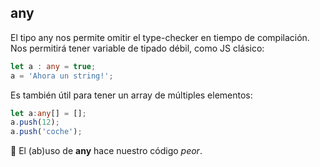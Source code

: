 ## any

El tipo any nos permite omitir el type-checker en tiempo de compilación. Nos permitirá tener variable de tipado débil, como JS clásico:
```typescript
let a : any = true;
a = 'Ahora un string!';
```

Es también útil para tener un array de múltiples elementos:
```typescript
let a:any[] = [];
a.push(12);
a.push('coche');
```

🤷‍ El (ab)uso de **any** hace nuestro código _peor_.
